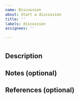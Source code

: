 ```yaml
---
name: Discussion
about: Start a discussion
title: ''
labels: discussion
assignees: ''

---
```


# <!-- add the title of the discussion here -->


## Description

<!-- Include a brief description of this discussion's focus -->


## Notes (optional)

<!-- (optional) compile useful notes from the comments here -->


## References (optional)

<!-- add links to any relevant references here

- [link-name](linkurl) - link description

-->

